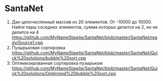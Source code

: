 # SantaNet
1) Дан целочисленный массив из 20 элементов. От -10000 до 10000. Найти пары соседних элементов, сумма которых делится на 2, но не делится на 4
https://github.com/MyNameStawlie/SantaNet/blob/master/SantaNet/ready/Source1.cpp
2) Пузырьковая сортировка
https://github.com/MyNameStawlie/SantaNet/blob/master/SantaNet/Quick%20solutions/bubble%20sort.cpp
3) Оптимизированная сортировка пузырьком
https://github.com/MyNameStawlie/SantaNet/blob/master/SantaNet/Quick%20solutions/Optimized%20bubble%20sort.cpp
